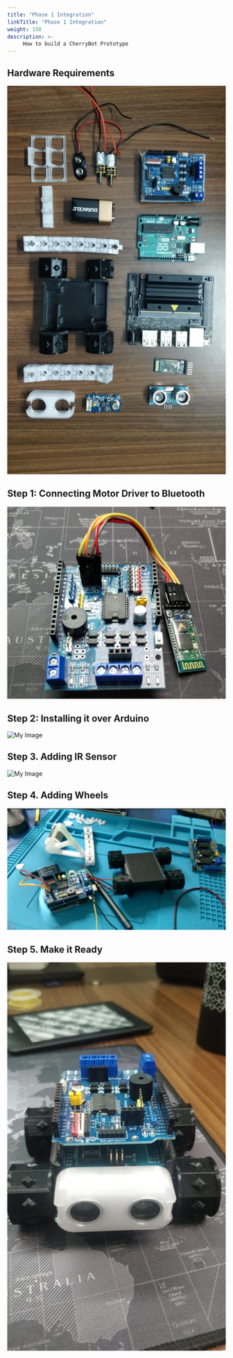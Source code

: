 ```yaml
---
title: "Phase 1 Integration"
linkTitle: "Phase 1 Integration"
weight: 150
description: >-
     How to build a CherryBot Prototype
---
```


## Hardware Requirements

![My Image](cherrybot1.jpeg)

## Step 1: Connecting Motor Driver to Bluetooth

![My Image](motordriverbluetooth.png)

## Step 2: Installing it over Arduino

![My Image]()

## Step 3. Adding IR Sensor

![My Image]()

## Step 4. Adding Wheels

![My Image](inmotion.png)

<tbd>
     
## Step 5. Make it Ready
     
![My Image](cherrybot3.jpeg)
